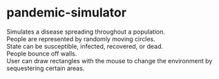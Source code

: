 # pandemic-simulator
Simulates a disease spreading throughout a population.  
People are represented by randomly moving circles.  
State can be susceptible, infected, recovered, or dead.  
People bounce off walls.  
User can draw rectangles with the mouse to change the environment by sequestering certain areas.
